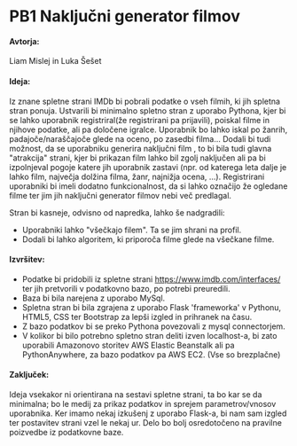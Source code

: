 # PB1 Naključni generator filmov

#### Avtorja: 
Liam Mislej in Luka Šešet

#### Ideja: 

Iz znane spletne strani IMDb bi pobrali podatke o vseh filmih, ki jih spletna stran ponuja. Ustvarili bi minimalno spletno stran z uporabo Pythona, kjer bi se lahko uporabnik registriral(že registrirani pa prijavili), poiskal filme in njihove podatke, ali pa določene igralce. Uporabnik bo lahko iskal po žanrih, padajoče/naraščajoče glede na oceno, po zasedbi filma... Dodali bi tudi možnost, da se uporabniku generira naključni film , to bi bila tudi glavna "atrakcija" strani, kjer bi prikazan film lahko bil zgolj naključen ali pa bi izpolnjeval pogoje katere jih uporabnik zastavi (npr. od katerega leta dalje je lahko film, največja dolžina filma, žanr, najnižja ocena, ...). Registrirani uporabniki bi imeli dodatno funkcionalnost, da si lahko označijo že ogledane filme ter jim jih naključni generator filmov nebi več predlagal.

Stran bi kasneje, odvisno od napredka, lahko še nadgradili:
- Uporabniki lahko "všečkajo filem". Ta se jim shrani na profil.
- Dodali bi lahko algoritem, ki priporoča filme glede na všečkane filme.


#### Izvršitev:

- Podatke bi pridobili iz spletne strani https://www.imdb.com/interfaces/ ter jih pretvorili v podatkovno bazo, po potrebi preuredili.
- Baza bi bila narejena z uporabo MySql.
- Spletna stran bi bila zgrajena z uporabo Flask 'frameworka' v Pythonu, HTML5, CSS ter Bootstrap za lepši izgled in prihranek na času.
- Z bazo podatkov bi se preko Pythona povezovali z mysql connectorjem.
- V kolikor bi bilo potrebno spletno stran deliti izven localhost-a, bi zato uporabili Amazonovo storitev AWS Elastic Beanstalk ali pa PythonAnywhere, za bazo podatkov pa AWS EC2. (Vse so brezplačne)


#### Zaključek:

Ideja vsekakor ni orientirana na sestavi spletne strani, ta bo kar se da minimalna; bo le medij za prikaz podatkov in sprejem parametrov/vnosov uporabnika. Ker imamo nekaj izkušenj z uporabo Flask-a, bi nam sam izgled ter postavitev strani vzel le nekaj ur. Delo bo bolj osredotočeno na pravilne poizvedbe iz podatkovne baze.



